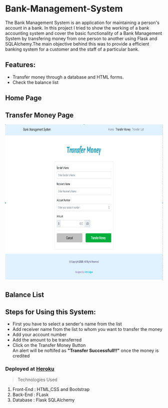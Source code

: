 # Bank-Management-System

The Bank Management System is an application for maintaining a person's account in a bank. In this project I tried to show the working of a bank accounting system and cover the basic functionality of a Bank Management System by transfering money from one person to another using Flask and SQLAlchemy.The main objective behind this was to provide a efficient banking system for a customer and the staff of a particular bank.

## Features:
  * Transfer money through a database and HTML forms.
  * Check the balance list 

## Home Page

## Transfer Money Page
<p align='center'>
 <img src='https://github.com/Vidhi-Sejpal/Bank-Management-System/blob/main/static/Transfer%20Page.png' alt='' height="500"> 
</p>

## Balance List

## Steps for Using this System:
   * First you have to select a sender's name from the list
   * Add receiver name from the list to whom you want to transfer the money
   * Add your account number
   * Add the amount to be transferred
   * Click on the Transfer Money Button<br>
  An alert will be noftifed as <b>"Transfer Successfull!!"</b> once the money is credited




### Deployed at [Heroku](https://banking-system-vidhi.herokuapp.com) 


> Technologies Used


  1. Front-End : HTML,CSS and Bootstrap<br>
  2. Back-End : FLask<br>
  3. Database : Flask SQLAlchemy
